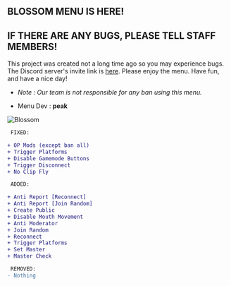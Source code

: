 ## __BLOSSOM MENU IS HERE!__

## IF THERE ARE ANY BUGS, PLEASE TELL STAFF MEMBERS!

This project was created not a long time ago so you may experience bugs. The Discord server's invite link is [here](https://discord.gg/uPFefZcFsb). Please enjoy the menu. Have fun, and have a nice day!
 - *Note : Our team is not responsible for any ban using this menu.*

- Menu Dev : **peak**
 
![Blossom](https://github.com/ItsDarkzz/Blossom-Mod-Menu/assets/127338067/e078a6d6-b6ac-4b3e-84ef-f6b8f3e4c742)

```diff
 FIXED:

+ OP Mods (except ban all)
+ Trigger Platforms
+ Disable Gamemode Buttons
+ Trigger Disconnect
+ No Clip Fly

 ADDED:

+ Anti Report [Reconnect]
+ Anti Report [Join Random]
+ Create Public
+ Disable Mouth Movement
+ Anti Moderator
+ Join Random
+ Reconnect
+ Trigger Platforms
+ Set Master
+ Master Check

 REMOVED:
- Nothing
 ```
